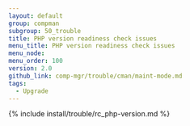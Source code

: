```yaml
---
layout: default
group: compman
subgroup: 50_trouble
title: PHP version readiness check issues
menu_title: PHP version readiness check issues
menu_node:
menu_order: 100
version: 2.0
github_link: comp-mgr/trouble/cman/maint-mode.md
tags:
  - Upgrade
---
```


{% include install/trouble/rc_php-version.md %}

